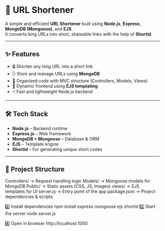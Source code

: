 # 🔗 URL Shortener

A simple and efficient **URL Shortener** built using **Node.js**, **Express**, **MongoDB (Mongoose)**, and **EJS**.  
It converts long URLs into short, shareable links with the help of **Shortid**.

---

## ✨ Features
- 🔒 Shorten any long URL into a short link  
- 🗄️ Store and manage URLs using **MongoDB**  
- 📂 Organized code with MVC structure (Controllers, Models, Views)  
- 🎨 Dynamic frontend using **EJS templating**  
- ⚡ Fast and lightweight Node.js backend  

---

## 🛠️ Tech Stack
- **Node.js** – Backend runtime  
- **Express.js** – Web framework  
- **MongoDB + Mongoose** – Database & ORM  
- **EJS** – Template engine  
- **Shortid** – For generating unique short codes  

---

## 📂 Project Structure
Controllers/ → Request handling logic
Models/ → Mongoose models for MongoDB
Public/ → Static assets (CSS, JS, Images)
views/ → EJS templates for UI
server.js → Entry point of the app
package.json → Project dependencies & scripts

2️⃣ Install dependencies
npm install express mongoose ejs shortid
3️⃣ Start the server
node server.js

4️⃣ Open in browser
http://localhost:1000
